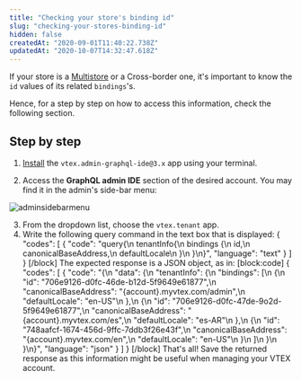 ```yaml
---
title: "Checking your store's binding id"
slug: "checking-your-stores-binding-id"
hidden: false
createdAt: "2020-09-01T11:40:22.738Z"
updatedAt: "2020-10-07T14:32:47.618Z"
---
```


If your store is a [Multistore](https://help.vtex.com/en/tutorial/creating-multi-store-multi-domain--tutorials_510?locale=en) or a Cross-border one, it's important to know the `id` values of its related `bindings`'s.

Hence, for a step by step on how to access this information, check the following section.

## Step by step

1. [Install](https://vtex.io/docs/recipes/store/installing-an-app) the `vtex.admin-graphql-ide@3.x` app using your terminal.

2. Access the **GraphQL admin IDE** section of the desired account. You may find it in the admin's side-bar menu:

![adminsidebarmenu](https://cdn.jsdelivr.net/gh/vtexdocs/dev-portal-content@main/images/checking-your-stores-binding-id-0.png)

3. From the dropdown list, choose the `vtex.tenant` app.
4. Write the following query command in the text box that is displayed:
{
  "codes": [
    {
      "code": "query{\n  tenantInfo{\n    bindings {\n      id,\n      canonicalBaseAddress,\n     defaultLocale\n    }\n  }\n}",
      "language": "text"
    }
  ]
}
[/block]
The expected response is a JSON object, as in:
[block:code]
{
  "codes": [
    {
      "code": "{\n  \"data\": {\n    \"tenantInfo\": {\n      \"bindings\": [\n        {\n          \"id\": \"706e9126-d0fc-46de-b12d-5f9649e61877\",\n          \"canonicalBaseAddress\": \"{account}.myvtex.com/admin\",\n          \"defaultLocale\": \"en-US\"\n        },\n        {\n          \"id\": \"706e9126-d0fc-47de-9o2d-5f9649e61877\",\n          \"canonicalBaseAddress\": \"{account}.myvtex.com/es\",\n          \"defaultLocale\": \"es-AR\"\n        },\n        {\n          \"id\": \"748aafcf-1674-456d-9ffc-7ddb3f26e43f\",\n          \"canonicalBaseAddress\": \"{account}.myvtex.com/en\",\n          \"defaultLocale\": \"en-US\"\n        }\n      ]\n    }\n  }\n}",
      "language": "json"
    }
  ]
}
[/block]
That's all! Save the returned response as this information might be useful when managing your VTEX account.
